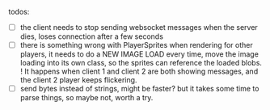 todos:

- [ ] the client needs to stop sending websocket messages when the server dies, loses connection after a few seconds
- [ ] there is something wrong with PlayerSprites when rendering for other players, it needs to do a NEW IMAGE LOAD every time,
      move the image loading into its own class, so the sprites can reference the loaded blobs.
      ! It happens when client 1 and client 2 are both showing messages, and the client 2 player keeps flickering.
- [ ] send bytes instead of strings, might be faster? but it takes some time to parse things, so maybe not, worth a try.
